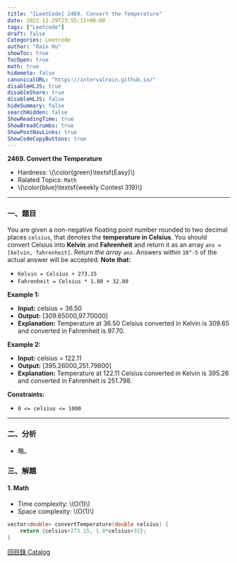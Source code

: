```yaml
---
title: "[LeetCode] 2469. Convert the Temperature"
date: 2022-11-29T23:55:11+08:00
tags: ["Leetcode"]
draft: false
Categories: Leetcode
author: "Rain Hu"
showToc: true
TocOpen: true
math: true
hidemeta: false
canonicalURL: "https://intervalrain.github.io/"
disableHLJS: true
disableShare: true
disableHLJS: false
hideSummary: false
searchHidden: false
ShowReadingTime: true
ShowBreadCrumbs: true
ShowPostNavLinks: true
ShowCodeCopyButtons: true
---
```

**2469. Convert the Temperature**
+ Hardness: \\(\color{green}\textsf{Easy}\\)
+ Ralated Topics: `Math`
+ \\(\color{blue}\textsf{weekly Contest 319}\\)
---
### 一、題目
You are given a non-negative floating point number rounded to two decimal places `celsius`, that denotes the **temperature in Celsius**.
You should convert Celsius into **Kelvin** and **Fahrenheit** and return it as an array `ans = [kelvin, fahrenheit]`.
Return *the array `ans`*. Answers within `10^-5` of the actual answer will be accepted.
**Note that:**
+ `Kelvin = Celsius + 273.15`
+ `Fahrenheit = Celsius * 1.80 + 32.00`

**Example 1:**  
+ **Input:** celsius = 36.50
+ **Output:** [309.65000,97.70000]
+ **Explanation:** Temperature at 36.50 Celsius converted in Kelvin is 309.65 and converted in Fahrenheit is 97.70.

**Example 2:**
+ **Input:** celsius = 122.11
+ **Output:** [395.26000,251.79800]
+ **Explanation:** Temperature at 122.11 Celsius converted in Kelvin is 395.26 and converted in Fahrenheit is 251.798.

**Constraints:**
+ `0 <= celsius <= 1000`

---

### 二、分析
+ 略。

### 三、解題
#### 1. Math
+ Time complexity: \\(O(1)\\)
+ Space complexity: \\(O(1)\\)
```C++
vector<double> convertTemperature(double celsius) {
    return {celsius+273.15, 1.8*celsius+32};
}
```
[回目錄 Catalog](/posts/leetcode)
